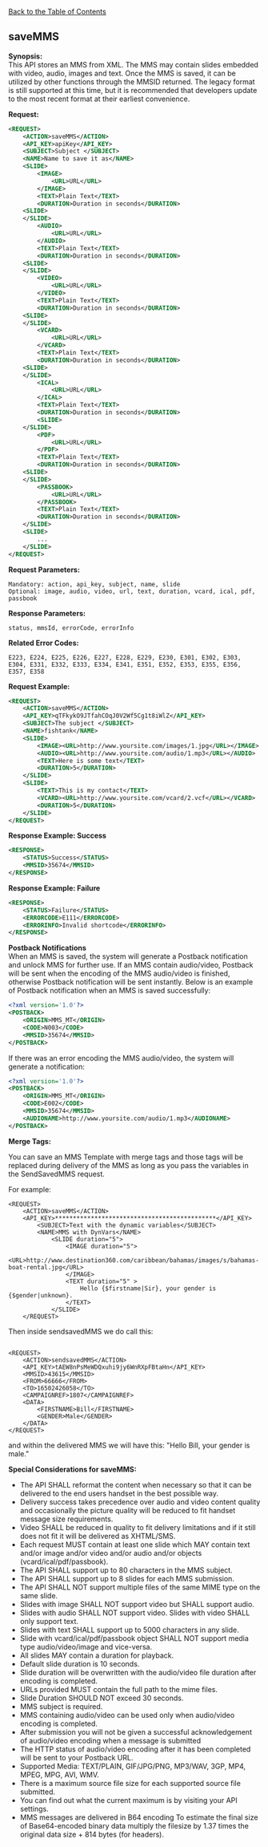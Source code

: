 [Back to the Table of Contents](/1.3/README.md)

## saveMMS

__Synopsis:__  
This API stores an MMS from XML. The MMS may contain slides embedded with video, audio, images and text. Once the MMS is saved, it can be utilized by other functions through the MMSID returned. The legacy format is still supported at this time, but it is recommended that developers update to the most recent format at their earliest convenience.

__Request:__
```xml
<REQUEST>
    <ACTION>saveMMS</ACTION>
    <API_KEY>apiKey</API_KEY>
    <SUBJECT>Subject </SUBJECT>
    <NAME>Name to save it as</NAME>
    <SLIDE>
        <IMAGE>
            <URL>URL</URL> 
        </IMAGE>
        <TEXT>Plain Text</TEXT>
        <DURATION>Duration in seconds</DURATION>
    <SLIDE>
    </SLIDE>
        <AUDIO>
            <URL>URL</URL>
        </AUDIO>
        <TEXT>Plain Text</TEXT>
        <DURATION>Duration in seconds</DURATION>
    <SLIDE>
    </SLIDE>
        <VIDEO>
            <URL>URL</URL>
        </VIDEO>
        <TEXT>Plain Text</TEXT>
        <DURATION>Duration in seconds</DURATION>
    <SLIDE>
    </SLIDE>
        <VCARD>
            <URL>URL</URL>
        </VCARD>
        <TEXT>Plain Text</TEXT>
        <DURATION>Duration in seconds</DURATION>
    <SLIDE>
    </SLIDE>
        <ICAL>
            <URL>URL</URL>
        </ICAL>
        <TEXT>Plain Text</TEXT>
        <DURATION>Duration in seconds</DURATION>
        <SLIDE>
    </SLIDE>
        <PDF>
            <URL>URL</URL>
        </PDF>
        <TEXT>Plain Text</TEXT>
        <DURATION>Duration in seconds</DURATION>
    <SLIDE>
    </SLIDE>
        <PASSBOOK>
            <URL>URL</URL>
        </PASSBOOK>    
        <TEXT>Plain Text</TEXT>
        <DURATION>Duration in seconds</DURATION>
    </SLIDE>
    <SLIDE>
        ...
    </SLIDE>
</REQUEST>
```

__Request Parameters:__

    Mandatory: action, api_key, subject, name, slide
    Optional: image, audio, video, url, text, duration, vcard, ical, pdf, passbook

__Response Parameters:__

    status, mmsId, errorCode, errorInfo

__Related Error Codes:__

    E223, E224, E225, E226, E227, E228, E229, E230, E301, E302, E303, E304, E331, E332, E333, E334, E341, E351, E352, E353, E355, E356, E357, E358

__Request Example:__
```xml
<REQUEST>
    <ACTION>saveMMS</ACTION>
    <API_KEY>qTFkykO9JTfahCOqJ0V2Wf5Cg1t8iWlZ</API_KEY>
    <SUBJECT>The subject </SUBJECT>
    <NAME>fishtank</NAME>
    <SLIDE>
        <IMAGE><URL>http://www.yoursite.com/images/1.jpg</URL></IMAGE>
        <AUDIO><URL>http://www.yoursite.com/audio/1.mp3</URL></AUDIO>
        <TEXT>Here is some text</TEXT>
        <DURATION>5</DURATION>
    </SLIDE>
    <SLIDE>
        <TEXT>This is my contact</TEXT>
        <VCARD><URL>http://www.yoursite.com/vcard/2.vcf</URL></VCARD>
        <DURATION>5</DURATION>
    </SLIDE>
</REQUEST>
```

__Response Example: Success__
```xml
<RESPONSE>
    <STATUS>Success</STATUS>
    <MMSID>35674</MMSID>
</RESPONSE>
```

__Response Example: Failure__
```xml
<RESPONSE>
    <STATUS>Failure</STATUS>
    <ERRORCODE>E111</ERRORCODE>
    <ERRORINFO>Invalid shortcode</ERRORINFO>
</RESPONSE>
```

__Postback Notifications__  
When an MMS is saved, the system will generate a Postback notification and unlock MMS for further use. If an MMS contain audio/video, Postback will be sent when the encoding of the MMS audio/video is finished, otherwise Postback notification will be sent instantly. Below is an example of Postback notification when an MMS is saved successfully:

```xml
<?xml version='1.0'?>
<POSTBACK>
    <ORIGIN>MMS_MT</ORIGIN>
    <CODE>N003</CODE>
    <MMSID>35674</MMSID>
</POSTBACK>
```

If there was an error encoding the MMS audio/video, the system will generate a notification:
```xml
<?xml version='1.0'?>
<POSTBACK>
    <ORIGIN>MMS_MT</ORIGIN>
    <CODE>E002</CODE>
    <MMSID>35674</MMSID>
    <AUDIONAME>http://www.yoursite.com/audio/1.mp3</AUDIONAME>
</POSTBACK>
```

__Merge Tags:__

You can save an MMS Template with merge tags and those tags will be replaced during delivery of the MMS as long as you pass the variables in the SendSavedMMS request. 

For example:
```
<REQUEST>
    <ACTION>saveMMS</ACTION>
    <API_KEY>*********************************************</API_KEY>
        <SUBJECT>Text with the dynamic variables</SUBJECT>
        <NAME>MMS with DynVars</NAME>
            <SLIDE duration="5">
                <IMAGE duration="5">
                    <URL>http://www.destination360.com/caribbean/bahamas/images/s/bahamas-boat-rental.jpg</URL>
                </IMAGE>
                <TEXT duration="5" >
                    Hello {$firstname|Sir}, your gender is {$gender|unknown}.
                </TEXT>
            </SLIDE>
    </REQUEST>
```

Then inside sendsavedMMS we do call this:

```

<REQUEST>
    <ACTION>sendsavedMMS</ACTION>
    <API_KEY>tAEW8nPsMeWDQxuhi9jy6WnRXpFBtaHn</API_KEY>
    <MMSID>43615</MMSID>
    <FROM>66666</FROM>
    <TO>16502426058</TO>
    <CAMPAIGNREF>1807</CAMPAIGNREF>
    <DATA>
        <FIRSTNAME>Bill</FIRSTNAME>
        <GENDER>Male</GENDER>
    </DATA>
</REQUEST>
```
and within the delivered MMS we will have this:
"Hello Bill, your gender is male."

__Special Considerations for saveMMS:__  
* The API SHALL reformat the content when necessary so that it can be delivered to the end users handset in the best 
possible way.
* Delivery success takes precedence over audio and video content quality and occasionally the picture quality
will be reduced to fit handset message size requirements.
* Video SHALL be reduced in quality to fit delivery limitations and if it still does not fit it will be delivered as XHTML/SMS.
* Each request MUST contain at least one slide which MAY contain text and/or image and/or video and/or audio and/or objects (vcard/ical/pdf/passbook).
* The API SHALL support up to 80 characters in the MMS subject.
* The API SHALL support up to 8 slides for each MMS submission.
* The API SHALL NOT support multiple files of the same MIME type on the same slide.
* Slides with image SHALL NOT support video but SHALL support audio.
* Slides with audio SHALL NOT support video. Slides with video SHALL only support text.
* Slides with text SHALL support up to 5000 characters in any slide.
* Slide with vcard/ical/pdf/passbook object SHALL NOT support media type audio/video/image and vice-versa.
* All slides MAY contain a duration for playback.
* Default slide duration is 10 seconds.
* Slide duration will be overwritten with the audio/video file duration after encoding is completed.
* URLs provided MUST contain the full path to the mime files.
* Slide Duration SHOULD NOT exceed 30 seconds.
* MMS subject is required. 
* MMS containing audio/video can be used only when audio/video encoding is completed.
* After submission you will not be given a successful acknowledgement of audio/video encoding when a message is submitted
* The HTTP status of audio/video encoding after it has been completed will be sent to your Postback URL.
* Supported Media: TEXT/PLAIN, GIF/JPG/PNG, MP3/WAV, 3GP, MP4, MPEG, MPG, AVI, WMV.
* There is a maximum source file size for each supported source file submitted.
* You can find out what the current maximum is by visiting your API settings.
* MMS messages are delivered in B64 encoding To estimate the final size of Base64-encoded binary data multiply the filesize by 1.37 times the original data size + 814 bytes (for headers). 
